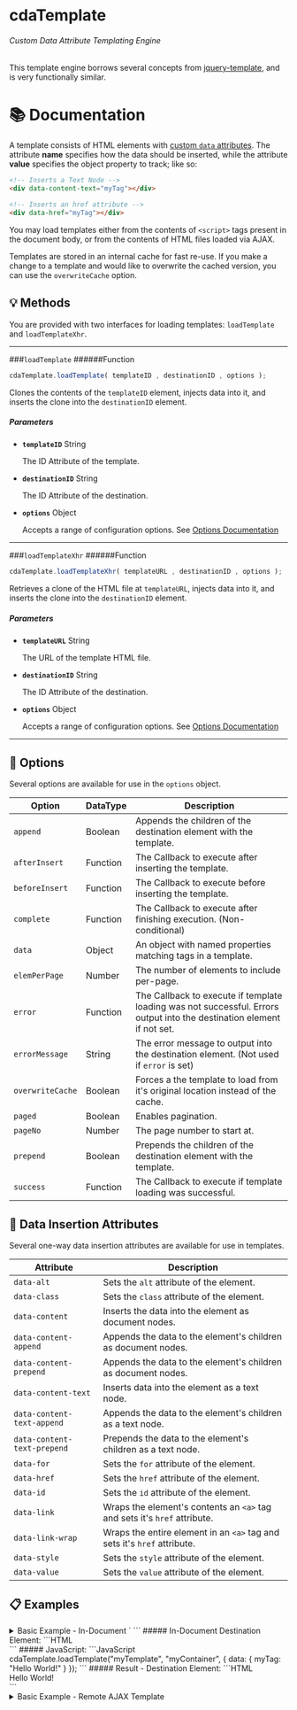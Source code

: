 # cdaTemplate
###### Custom Data Attribute Templating Engine
This template engine borrows several concepts from [jquery-template](https://github.com/codepb/jquery-template), and is very functionally similar.

# :books: Documentation
A template consists of HTML elements with [custom `data` attributes](#paperclip-data-insertion-attributes). The attribute __name__ specifies how the data should be inserted, while the attribute __value__ specifies the object property to track; like so:
```HTML
<!-- Inserts a Text Node -->
<div data-content-text="myTag"></div>

<!-- Inserts an href attribute -->
<div data-href="myTag"></div>
```
You may load templates either from the contents of `<script>` tags present in the document body, or from the contents of HTML files loaded via AJAX.

Templates are stored in an internal cache for fast re-use. If you make a change to a template and would like to overwrite the cached version, you can use the `overwriteCache` option.

## :bulb: Methods
You are provided with two interfaces for loading templates: `loadTemplate` and `loadTemplateXhr`.
___
###`loadTemplate`
######Function
```JavaScript
cdaTemplate.loadTemplate( templateID , destinationID , options );
```
Clones the contents of the `templateID` element, injects data into it, and inserts the clone into the `destinationID` element.

##### Parameters

- **`templateID`** String

  The ID Attribute of the template.

- **`destinationID`** String

  The ID Attribute of the destination.

- **`options`** Object

  Accepts a range of configuration options. See [Options Documentation](#wrench-options)

___
###`loadTemplateXhr`
######Function
```JavaScript
cdaTemplate.loadTemplateXhr( templateURL , destinationID , options );
```
Retrieves a clone of the HTML file at `templateURL`, injects data into it, and inserts the clone into the `destinationID` element.

##### Parameters

- **`templateURL`** String

  The URL of the template HTML file.

- **`destinationID`** String

  The ID Attribute of the destination.

- **`options`** Object

  Accepts a range of configuration options. See [Options Documentation](#wrench-options)

___
## :wrench: Options
Several options are available for use in the `options` object.

Option|DataType|Description
---|---|---
`append`|Boolean|Appends the children of the destination element with the template.
`afterInsert`|Function|The Callback to execute after inserting the template.
`beforeInsert`|Function|The Callback to execute before inserting the template.
`complete`|Function|The Callback to execute after finishing execution. (Non-conditional)
`data`|Object|An object with named properties matching tags in a template.
`elemPerPage`|Number|The number of elements to include per-page.
`error`|Function|The Callback to execute if template loading was not successful. Errors output into the destination element if not set.
`errorMessage`|String|The error message to output into the destination element. (Not used if `error` is set)
`overwriteCache`|Boolean|Forces a the template to load from it's original location instead of the cache.
`paged`|Boolean|Enables pagination.
`pageNo`|Number|The page number to start at.
`prepend`|Boolean|Prepends the children of the destination element with the template.
`success`|Function|The Callback to execute if template loading was successful.

## :paperclip: Data Insertion Attributes
Several one-way data insertion attributes are available for use in templates.

Attribute|Description
---|---
`data-alt`|Sets the `alt` attribute of the element.
`data-class`|Sets the `class` attribute of the element.
`data-content`|Inserts the data into the element as document nodes.
`data-content-append`|Appends the data to the element's children as document nodes.
`data-content-prepend`|Appends the data to the element's children as document nodes.
`data-content-text`| Inserts data into the element as a text node.
`data-content-text-append`| Appends the data to the element's children as a text node.
`data-content-text-prepend`| Prepends the data to the element's children as a text node.
`data-for`|Sets the `for` attribute of the element.
`data-href`|Sets the `href` attribute of the element.
`data-id`|Sets the `id` attribute of the element.
`data-link`|Wraps the element's contents an `<a>` tag and sets it's `href` attribute.
`data-link-wrap`|Wraps the entire element in an `<a>` tag and sets it's `href` attribute.
`data-style`|Sets the `style` attribute of the element.
`data-value`|Sets the `value` attribute of the element.

## :clipboard: Examples
<details><summary>Basic Example - In-Document `<script>` Template</summary>
This example shows usage of an in-document template in a `<script>` tag.
##### In-Document Template Element:
```HTML
<script id="myTemplate">
    <div data-content-text="myTag"></div>
</script>
```
##### In-Document Destination Element:
```HTML
<div id="myContainer"></div>
```
##### JavaScript:
```JavaScript
cdaTemplate.loadTemplate("myTemplate", "myContainer", {
    data: { myTag: "Hello World!" }
});
```
##### Result - Destination Element:
```HTML
<div id="myContainer"><div>Hello World!</div></div>
```
</details>

<details><summary>Basic Example - Remote AJAX Template</summary>
This example shows usage of a remote template retreived via AJAX.
##### Remote HTML File Template:
######myTemplate.html
```HTML
<div data-content-text="myTag"></div>
```
##### In-Document Destination Element:
```HTML
<div id="myContainer"></div>
```
##### JavaScript:
```JavaScript
cdaTemplate.loadTemplate("/myTemplate.html", "myContainer", {
    data: { myTag: "Hello World!" }
});
```
##### Result - Destination Element:
```HTML
<div id="myContainer"><div>Hello World!</div></div>
```
</details>
